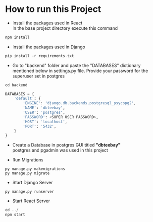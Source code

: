 # How to run this Project

- Install the packages used in React  
  In the base project directory execute this command

```javascript
npm install
```

- Install the packages used in Django

```python
pip install -r requirements.txt
```

- Go to "backend" folder and paste the "DATABASES" dictionary mentioned below in settings.py file. Provide your password for the superuser set in postgres
```python
cd backend

DATABASES = {
    'default': {
        'ENGINE': 'django.db.backends.postgresql_psycopg2',
        'NAME': 'dbteebay',
        'USER': 'postgres', 
        'PASSWORD': <SUPER USER PASSWORD>,
        'HOST': 'localhost', 
        'PORT': '5432',
    }
}
```


- Create a Database in postgres GUI titled **"dbteebay"**  
postgres and pgadmin was used in this project



- Run Migrations

```
py manage.py makemigrations
py manage.py migrate
```

- Start Django Server

```
py manage.py runserver
```

- Start React Server

```javascript
cd ../
npm start
```
